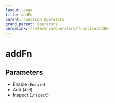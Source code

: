 ```yaml
---
layout: page
title: addFn
parent: Function Operators
grand_parent: Operators
permalink: /reference/operators/function/addFn
---
```


# addFn

## Parameters

* Enable (`Enable`)
* Add (`Add`)
* Inspect (`Inspect`)
